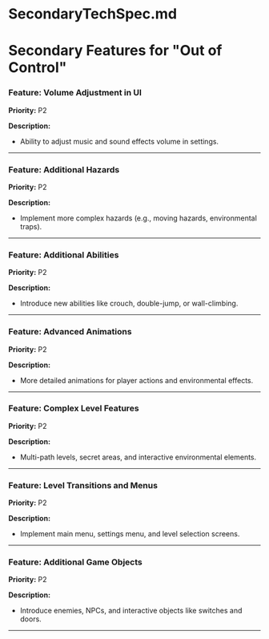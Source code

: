 
# SecondaryTechSpec.md

# Secondary Features for "Out of Control"

### Feature: Volume Adjustment in UI

**Priority:** P2

**Description:**

- Ability to adjust music and sound effects volume in settings.

---

### Feature: Additional Hazards

**Priority:** P2

**Description:**

- Implement more complex hazards (e.g., moving hazards, environmental traps).

---

### Feature: Additional Abilities

**Priority:** P2

**Description:**

- Introduce new abilities like crouch, double-jump, or wall-climbing.

---

### Feature: Advanced Animations

**Priority:** P2

**Description:**

- More detailed animations for player actions and environmental effects.

---

### Feature: Complex Level Features

**Priority:** P2

**Description:**

- Multi-path levels, secret areas, and interactive environmental elements.

---

### Feature: Level Transitions and Menus

**Priority:** P2

**Description:**

- Implement main menu, settings menu, and level selection screens.

---

### Feature: Additional Game Objects

**Priority:** P2

**Description:**

- Introduce enemies, NPCs, and interactive objects like switches and doors.

---
